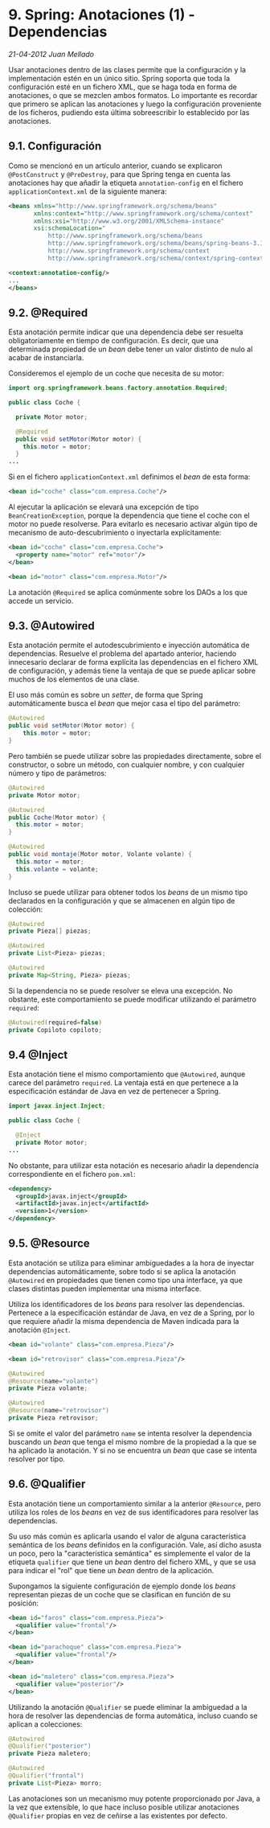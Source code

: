 # 9. Spring: Anotaciones (1) - Dependencias

_21-04-2012_ _Juan Mellado_

Usar anotaciones dentro de las clases permite que la configuración y la implementación estén en un único sitio. Spring soporta que toda la configuración esté en un fichero XML, que se haga toda en forma de anotaciones, o que se mezclen ambos formatos. Lo importante es recordar que primero se aplican las anotaciones y luego la configuración proveniente de los ficheros, pudiendo esta última sobreescribir lo establecido por las anotaciones.

## 9.1. Configuración

Como se mencionó en un artículo anterior, cuando se explicaron ```@PostConstruct``` y ```@PreDestroy```, para que Spring tenga en cuenta las anotaciones hay que añadir la etiqueta ```annotation-config``` en el fichero ```applicationContext.xml``` de la siguiente manera:

```xml
<beans xmlns="http://www.springframework.org/schema/beans"
       xmlns:context="http://www.springframework.org/schema/context"
       xmlns:xsi="http://www.w3.org/2001/XMLSchema-instance"
       xsi:schemaLocation="
           http://www.springframework.org/schema/beans
           http://www.springframework.org/schema/beans/spring-beans-3.1.xsd
           http://www.springframework.org/schema/context
           http://www.springframework.org/schema/context/spring-context-3.1.xsd">

<context:annotation-config/>
...
</beans>
```

## 9.2. @Required

Esta anotación permite indicar que una dependencia debe ser resuelta obligatoriamente en tiempo de configuración. Es decir, que una determinada propiedad de un _bean_ debe tener un valor distinto de nulo al acabar de instanciarla.

Consideremos el ejemplo de un coche que necesita de su motor:

```java
import org.springframework.beans.factory.annotation.Required;

public class Coche {

  private Motor motor;

  @Required
  public void setMotor(Motor motor) {
    this.motor = motor;
  }
...
```

Si en el fichero ```applicationContext.xml``` definimos el _bean_ de esta forma:

```xml
<bean id="coche" class="com.empresa.Coche"/>
```

Al ejecutar la aplicación se elevará una excepción de tipo ```BeanCreationException```, porque la dependencia que tiene el coche con el motor no puede resolverse. Para evitarlo es necesario activar algún tipo de mecanismo de auto-descubrimiento o inyectarla explícitamente:

```xml
<bean id="coche" class="com.empresa.Coche">
  <property name="motor" ref="motor"/>
</bean>

<bean id="motor" class="com.empresa.Motor"/>
```

La anotación ```@Required``` se aplica comúnmente sobre los DAOs a los que accede un servicio.

## 9.3. @Autowired

Esta anotación permite el autodescubrimiento e inyección automática de dependencias. Resuelve el problema del apartado anterior, haciendo innecesario declarar de forma explícita las dependencias en el fichero XML de configuración, y además tiene la ventaja de que se puede aplicar sobre muchos de los elementos de una clase.

El uso más común es sobre un _setter_, de forma que Spring automáticamente busca el _bean_ que mejor casa el tipo del parámetro:

```java
@Autowired
public void setMotor(Motor motor) {
    this.motor = motor;
}
```

Pero también se puede utilizar sobre las propiedades directamente, sobre el constructor, o sobre un método, con cualquier nombre, y con cualquier número y tipo de parámetros:

```java
@Autowired
private Motor motor;

@Autowired
public Coche(Motor motor) {
  this.motor = motor;
}

@Autowired
public void montaje(Motor motor, Volante volante) {
  this.motor = motor;
  this.volante = volante;
}
```

Incluso se puede utilizar para obtener todos los _beans_ de un mismo tipo declarados en la configuración y que se almacenen en algún tipo de colección:

```java
@Autowired
private Pieza[] piezas;

@Autowired
private List<Pieza> piezas;

@Autowired
private Map<String, Pieza> piezas;
```

Si la dependencia no se puede resolver se eleva una excepción. No obstante, este comportamiento se puede modificar utilizando el parámetro ```required```:

```java
@Autowired(required=false)
private Copiloto copiloto;
```

## 9.4 @Inject

Esta anotación tiene el mismo comportamiento que ```@Autowired```, aunque carece del parámetro ```required```. La ventaja está en que pertenece a la especificación estándar de Java en vez de pertenecer a Spring.

```java
import javax.inject.Inject;

public class Coche {

  @Inject
  private Motor motor;
...
```

No obstante, para utilizar esta notación es necesario añadir la dependencia correspondiente en el fichero ```pom.xml```:

```xml
<dependency>
  <groupId>javax.inject</groupId>
  <artifactId>javax.inject</artifactId>
  <version>1</version>
</dependency>
```

## 9.5. @Resource

Esta anotación se utiliza para eliminar ambiguedades a la hora de inyectar dependencias automáticamente, sobre todo si se aplica la anotación ```@Autowired``` en propiedades que tienen como tipo una interface, ya que clases distintas pueden implementar una misma interface.

Utiliza los identificadores de los _beans_ para resolver las dependencias. Pertenece a la especificación estándar de Java, en vez de a Spring, por lo que requiere añadir la misma dependencia de Maven indicada para la anotación ```@Inject```.

```xml
<bean id="volante" class="com.empresa.Pieza"/>

<bean id="retrovisor" class="com.empresa.Pieza"/>
```

```java
@Autowired
@Resource(name="volante")
private Pieza volante;

@Autowired
@Resource(name="retrovisor")
private Pieza retrovisor;
```

Si se omite el valor del parámetro ```name``` se intenta resolver la dependencia buscando un _bean_ que tenga el mismo nombre de la propiedad a la que se ha aplicado la anotación. Y si no se encuentra un _bean_ que case se intenta resolver por tipo.

## 9.6. @Qualifier

Esta anotación tiene un comportamiento similar a la anterior ```@Resource```, pero utiliza los roles de los _beans_ en vez de sus identificadores para resolver las dependencias.

Su uso más común es aplicarla usando el valor de alguna característica semántica de los _beans_ definidos en la configuración. Vale, así dicho asusta un poco, pero la "característica semántica" es simplemente el valor de la etiqueta ```qualifier``` que tiene un _bean_ dentro del fichero XML, y que se usa para indicar el "rol" que tiene un _bean_ dentro de la aplicación.

Supongamos la siguiente configuración de ejemplo donde los _beans_ representan piezas de un coche que se clasifican en función de su posición:

```xml
<bean id="faros" class="com.empresa.Pieza">
  <qualifier value="frontal"/>
</bean>

<bean id="parachoque" class="com.empresa.Pieza">
  <qualifier value="frontal"/>
</bean>

<bean id="maletero" class="com.empresa.Pieza">
  <qualifier value="posterior"/>
</bean>
```

Utilizando la anotación ```@Qualifier``` se puede eliminar la ambiguedad a la hora de resolver las dependencias de forma automática, incluso cuando se aplican a colecciones:

```java
@Autowired
@Qualifier("posterior")
private Pieza maletero;

@Autowired
@Qualifier("frontal")
private List<Pieza> morro;
```

Las anotaciones son un mecanismo muy potente proporcionado por Java, a la vez que extensible, lo que hace incluso posible utilizar anotaciones ```@Qualifier``` propias en vez de ceñirse a las existentes por defecto.
